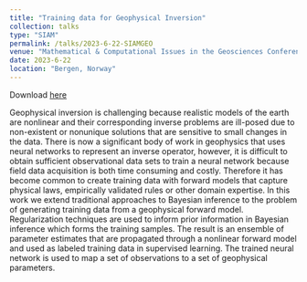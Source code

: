 ```yaml
---
title: "Training data for Geophysical Inversion"
collection: talks
type: "SIAM"
permalink: /talks/2023-6-22-SIAMGEO
venue: "Mathematical & Computational Issues in the Geosciences Conference"
date: 2023-6-22
location: "Bergen, Norway"
---
```


Download [here](https://jodimead.github.io/files/talks/presentation_SIAMGeo23.pdf)

Geophysical inversion is challenging because realistic models of the earth are nonlinear and their corresponding inverse problems are ill-posed due to non-existent or nonunique solutions that are sensitive to small changes in the data. There is now a significant body of work in geophysics that uses neural networks to represent an inverse operator, however, it is difficult to obtain sufficient observational data sets to train a neural network because field data acquisition is both time consuming and costly. Therefore it has become common to create training data with forward models that capture physical laws, empirically validated rules or other domain expertise. In this work we extend traditional approaches to Bayesian inference to the problem of generating training data from a geophysical forward model. Regularization techniques are used to inform prior information in Bayesian inference which forms the training samples. The result is an ensemble of parameter estimates that are propagated through a nonlinear forward model and used as labeled training data in supervised learning. The trained neural network is used to map a set of observations to a set of geophysical parameters.
